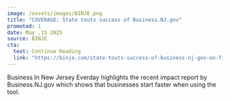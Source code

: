 ```yaml
---
image: /assets/images/BINJE.png
title: "COVERAGE: State touts success of Business.NJ.gov"
promoted: 1
date: May ,15 2025
source: BINJE
cta:
  text: Continue Reading
  link: "https://binje.com/state-touts-success-of-business-nj-gov-on-five-year-anniversary"
---
```

Business In New Jersey Everday highlights the recent impact report by Business.NJ.gov which shows that businesses start faster when using the tool.
